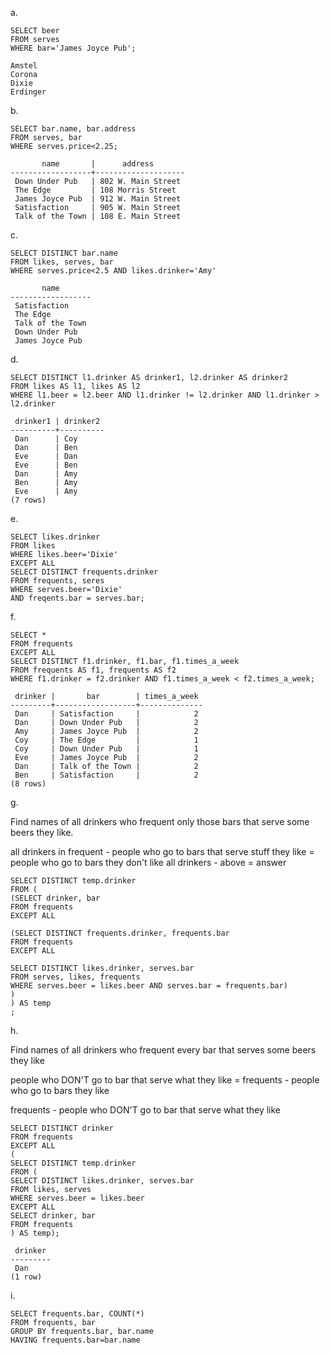 

a. 
```
SELECT beer 
FROM serves 
WHERE bar='James Joyce Pub';

Amstel
Corona
Dixie
Erdinger
```

b. 
```
SELECT bar.name, bar.address
FROM serves, bar
WHERE serves.price<2.25;

       name       |      address       
------------------+--------------------
 Down Under Pub   | 802 W. Main Street
 The Edge         | 108 Morris Street
 James Joyce Pub  | 912 W. Main Street
 Satisfaction     | 905 W. Main Street
 Talk of the Town | 108 E. Main Street
```

c. 
```
SELECT DISTINCT bar.name
FROM likes, serves, bar
WHERE serves.price<2.5 AND likes.drinker='Amy'

       name       
------------------
 Satisfaction
 The Edge
 Talk of the Town
 Down Under Pub
 James Joyce Pub
```

d. 

```
SELECT DISTINCT l1.drinker AS drinker1, l2.drinker AS drinker2 
FROM likes AS l1, likes AS l2
WHERE l1.beer = l2.beer AND l1.drinker != l2.drinker AND l1.drinker > l2.drinker

 drinker1 | drinker2 
----------+----------
 Dan      | Coy
 Dan      | Ben
 Eve      | Dan
 Eve      | Ben
 Dan      | Amy
 Ben      | Amy
 Eve      | Amy
(7 rows)

```

e. 

```
SELECT likes.drinker
FROM likes
WHERE likes.beer='Dixie'
EXCEPT ALL
SELECT DISTINCT frequents.drinker
FROM frequents, seres
WHERE serves.beer='Dixie'
AND freqents.bar = serves.bar;
```

f.

```
SELECT *
FROM frequents 
EXCEPT ALL
SELECT DISTINCT f1.drinker, f1.bar, f1.times_a_week
FROM frequents AS f1, frequents AS f2
WHERE f1.drinker = f2.drinker AND f1.times_a_week < f2.times_a_week;

 drinker |       bar        | times_a_week 
---------+------------------+--------------
 Dan     | Satisfaction     |            2
 Dan     | Down Under Pub   |            2
 Amy     | James Joyce Pub  |            2
 Coy     | The Edge         |            1
 Coy     | Down Under Pub   |            1
 Eve     | James Joyce Pub  |            2
 Dan     | Talk of the Town |            2
 Ben     | Satisfaction     |            2
(8 rows)
```

g. 

Find names of all drinkers who frequent only those bars that serve some beers they like.

all drinkers in frequent - people who go to bars that serve stuff they like = people who go to bars they don't like
all drinkers - above = answer

```
SELECT DISTINCT temp.drinker
FROM (
(SELECT drinker, bar
FROM frequents
EXCEPT ALL

(SELECT DISTINCT frequents.drinker, frequents.bar
FROM frequents
EXCEPT ALL

SELECT DISTINCT likes.drinker, serves.bar
FROM serves, likes, frequents
WHERE serves.beer = likes.beer AND serves.bar = frequents.bar)
)
) AS temp
;
```

h. 

Find names of all drinkers who frequent every bar that serves some beers they like

people who DON'T go to bar that serve what they like = frequents - people who go to bars they like

frequents - people who DON'T go to bar that serve what they like  

```
SELECT DISTINCT drinker
FROM frequents
EXCEPT ALL
(
SELECT DISTINCT temp.drinker
FROM (
SELECT DISTINCT likes.drinker, serves.bar
FROM likes, serves
WHERE serves.beer = likes.beer
EXCEPT ALL 
SELECT drinker, bar
FROM frequents
) AS temp);

 drinker 
---------
 Dan
(1 row)
```

i.

```
SELECT frequents.bar, COUNT(*)
FROM frequents, bar
GROUP BY frequents.bar, bar.name
HAVING frequents.bar=bar.name

```
